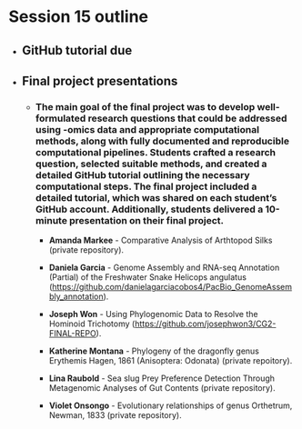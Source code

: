 # Session 15 outline

* ## GitHub tutorial due
* ## Final project presentations

   * ### The main goal of the final project was to develop well-formulated research questions that could be addressed using -omics data and appropriate computational methods, along with fully documented and reproducible computational pipelines. Students crafted a research question, selected suitable methods, and created a detailed GitHub tutorial outlining the necessary computational steps. The final project included a detailed tutorial, which was shared on each student’s GitHub account. Additionally, students delivered a 10-minute presentation on their final project. 

       * **Amanda Markee** - Comparative Analysis of Arthtopod Silks (private repository).
    
       * **Daniela Garcia** - Genome Assembly and RNA-seq Annotation (Partial) of the Freshwater Snake Helicops angulatus (https://github.com/danielagarciacobos4/PacBio_GenomeAssembly_annotation).

       * **Joseph Won** - Using Phylogenomic Data to Resolve the Hominoid Trichotomy (https://github.com/josephwon3/CG2-FINAL-REPO).
    
       * **Katherine Montana** - Phylogeny of the dragonfly genus Erythemis Hagen, 1861 (Anisoptera: Odonata) (private repoitory).
    
       * **Lina Raubold** - Sea slug Prey Preference Detection Through Metagenomic Analyses of Gut Contents (private repository).
      
       * **Violet Onsongo** - Evolutionary relationships of genus Orthetrum, Newman, 1833 (private repository). 
